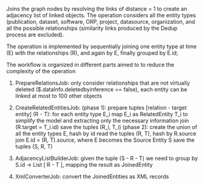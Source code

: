 Joins the graph nodes by resolving the links of distance = 1 to create an adjacency list of linked objects. The
operation considers all the entity types (publication, dataset, software, ORP, project, datasource, organization, and
all the possible relationships (similarity links produced by the Dedup process are excluded).

The operation is implemented by sequentially joining one entity type at time (E) with the relationships (R), and
again by E, finally grouped by E.id;

The workflow is organized in different parts aimed to to reduce the complexity of the operation 

1) PrepareRelationsJob: only consider relationships that are not virtually deleted ($.dataInfo.deletedbyinference ==
false), each entity can be linked at most to 100 other objects

2) CreateRelatedEntitiesJob: (phase 1): prepare tuples [relation - target entity] (R - T): for each entity type
E_i map E_i as RelatedEntity T_i to simplify the model and extracting only the necessary information join (R.target =
T_i.id) save the tuples (R_i, T_i) (phase 2): create the union of all the entity types E, hash by id read the tuples
(R, T), hash by R.source join E.id = (R, T).source, where E becomes the Source Entity S save the tuples (S, R, T)

3) AdjacencyListBuilderJob: given the tuple (S - R - T) we need to group by S.id -> List [ R - T ], mapping the
result as JoinedEntity

4) XmlConverterJob: convert the JoinedEntities as XML records
